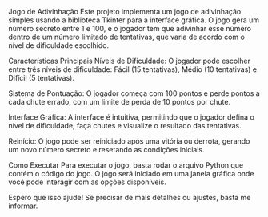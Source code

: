 Jogo de Adivinhação
Este projeto implementa um jogo de adivinhação simples usando a biblioteca Tkinter para a interface gráfica. O jogo gera um número secreto entre 1 e 100, e o jogador tem que adivinhar esse número dentro de um número limitado de tentativas, que varia de acordo com o nível de dificuldade escolhido.

Características Principais
Níveis de Dificuldade: O jogador pode escolher entre três níveis de dificuldade: Fácil (15 tentativas), Médio (10 tentativas) e Difícil (5 tentativas).

Sistema de Pontuação: O jogador começa com 100 pontos e perde pontos a cada chute errado, com um limite de perda de 10 pontos por chute.

Interface Gráfica: A interface é intuitiva, permitindo que o jogador defina o nível de dificuldade, faça chutes e visualize o resultado das tentativas.

Reinício: O jogo pode ser reiniciado após uma vitória ou derrota, gerando um novo número secreto e resetando as condições iniciais.

Como Executar
Para executar o jogo, basta rodar o arquivo Python que contém o código do jogo. O jogo será iniciado em uma janela gráfica onde você pode interagir com as opções disponíveis.

Espero que isso ajude! Se precisar de mais detalhes ou ajustes, basta me informar.
